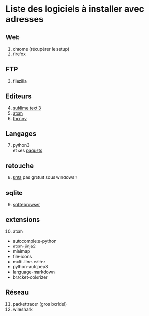# Liste des logiciels à installer avec adresses

## Web

1. chrome (récupérer le setup)
2. firefox

## FTP

3. filezilla

## Editeurs

4. [sublime text 3](https://www.sublimetext.com/3)
5. [atom](https://atom.io)
6. [thonny](https://github.com/thonny/thonny/releases/download/v3.2.6/thonny-3.2.6.exe)

## Langages

7. python3\
    et ses [paquets](requirements.txt)

## retouche

8. [krita](https://download.kde.org/stable/krita/) pas gratuit sous windows ?

## sqlite

9. [sqlitebrowser](https://sqlitebrowser.org/dl/)

## extensions

10. atom

  * autocomplete-python
  * atom-jinja2
  * minimap
  * file-icons
  * multi-line-editor
  * python-autopep8
  * language-markdown
  * bracket-colorizer

## Réseau

11. packettracer (gros borldel)
12. wireshark
